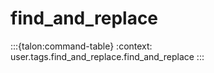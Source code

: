 # find_and_replace

:::{talon:command-table}
:context: user.tags.find_and_replace.find_and_replace
:::
